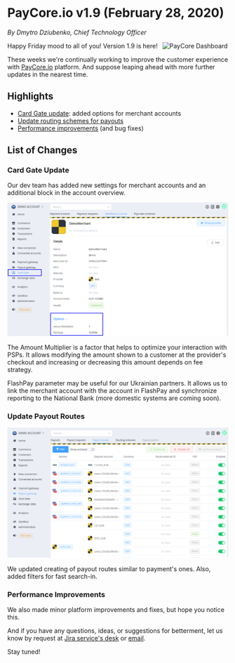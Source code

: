 # **PayCore.io v1.9 (February 28, 2020)**

*By Dmytro Dziubenko, Chief Technology Officer*

<img src="/release-notes/archive/2020/images/v1.9/paycore_icon_isometric-03.png" alt="PayCore Dashboard" style="width: 150px; float: right; padding-left: 10px;">

Happy Friday mood to all of you! Version 1.9 is here!

These weeks we're continually working to improve the customer experience with [PayCore.io](https://paycore.io/) platform. And suppose leaping ahead with more further updates in the nearest time.

## Highlights

* [Card Gate update](#card-gate-update): added options for merchant accounts
* [Update routing schemes for payouts](#update-payout-routes)
* [Performance improvements](#performance-improvements) (and bug fixes)

## List of Changes

### Card Gate Update

Our dev team has added new settings for merchant accounts and an additional block in the account overview.

![Overview](images/v1.9/merchant-account-options.png)

The Amount Multiplier is a factor that helps to optimize your interaction with PSPs. It allows modifying the amount shown to a customer at the provider's checkout and increasing or decreasing this amount depends on fee strategy.

FlashPay parameter may be useful for our Ukrainian partners. It allows us to link the merchant account with the account in FlashPay and synchronize reporting to the National Bank (more domestic systems are coming soon).

### Update Payout Routes

![Payout routes](images/v1.9/payout-routes.png)

We updated creating of payout routes similar to payment's ones. Also, added filters for fast search-in.

### Performance Improvements

We also made minor platform improvements and fixes, but hope you notice this.

And if you have any questions, ideas, or suggestions for betterment, let us know by request at [Jira service's desk](https://support.paycore.io/) or [email](mailto:support@paycore.io).

Stay tuned!

